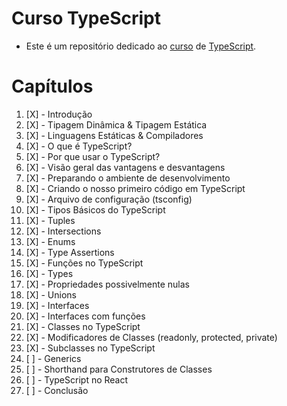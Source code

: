 # Curso TypeScript

-   Este é um repositório dedicado ao <a href="https://www.youtube.com/watch?v=ppDsxbUNtNQ">curso</a> de <a href="https://www.typescriptlang.org/">TypeScript</a>.

# Capítulos

1.   [X] - Introdução
2.   [X] - Tipagem Dinâmica & Tipagem Estática
3.   [X] - Linguagens Estáticas & Compiladores
4.   [X] - O que é TypeScript?
5.   [X] - Por que usar o TypeScript?
6.   [X] - Visão geral das vantagens e desvantagens
7.   [X] - Preparando o ambiente de desenvolvimento
8.   [X] - Criando o nosso primeiro código em TypeScript
9.   [X] - Arquivo de configuração (tsconfig)
10.   [X] - Tipos Básicos do TypeScript
11.   [X] - Tuples
12.   [X] - Intersections
13.   [X] - Enums
14.   [X] - Type Assertions
15.   [X] - Funções no TypeScript
16.   [X] - Types
17.   [X] - Propriedades possivelmente nulas
18.   [X] - Unions
19.   [X] - Interfaces
20.   [X] - Interfaces com funções
21.   [X] - Classes no TypeScript
22.   [X] - Modificadores de Classes (readonly, protected, private)
23.   [X] - Subclasses no TypeScript
24.   [ ] - Generics
25.   [ ] - Shorthand para Construtores de Classes
26.   [ ] - TypeScript no React
27.   [ ] - Conclusão